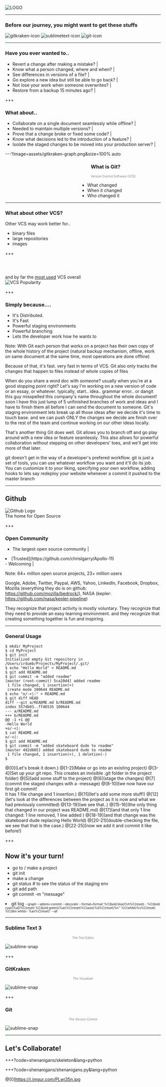 ![LOGO](assets/FCCGGit_Workshop_Logo.png)

---
 
### Before our journey, you might want to get these stuffs

![gitkraken-icon](assets/gitkraken.png)
![sublimetext-icon](assets/sublimetext.png)
![git-icon](assets/git.png)

---

### Have you ever wanted to..
- Revert a change after making a mistake?  |
- Know what a person changed, where and when?  |
- See differences in versions of a file?  |
- Go explore a new idea but still be able to go back?  |
- Not lose your work when someone overwrites?  |
- Restore from a backup 15 minutes ago?  |

+++

### What about..
- Collaborate on a single document seamlessly while offline?  |
- Needed to maintain multiple versions?  |
- Prove that a change broke or fixed some code?  |
- Know what decisions led to the introduction of a feature?  |
- Isolate the staged changes to be moved into your production server?  |


---?image=assets/gitkraken-graph.png&size=100% auto

<h3 style="text-align:left;margin-left:55%">What is Git?</h3>
<p style="text-align:left;color:grey;margin-left:55%;font-size:.7em">Version Control Software (VCS)<p>
<ul style="text-align:left;margin-left:48%">
    <li>What changed</li>  <!-- .element: class="fragment" -->
    <li>When it changed</li>  <!-- .element: class="fragment" -->
    <li>Who changed it</li>  <!-- .element: class="fragment" -->
</ul>

---

### What about other VCS?

Other VCS may work <em2>better</em2> for..
- binary files
- large repositories
- images

+++

<h3 style="color:white"><em2>Git</em2> is best for text files (<em2>code</em2>)</h3>

and by far the [most used](https://trends.google.com/trends/explore?date=all&q=%2Fm%2F05vqwg,%2Fm%2F012ct9,%2Fm%2F08441_,%2Fm%2F08w6d6,%2Fm%2F09d6g&hl=en-US) VCS overall  
![VCS Popularity](assets/google-trends.png)

+++

### Simply because....
<ul>
    <li>It's <em2>Distributed.</em2></li>  <!-- .element: class="fragment" -->
    <li>It's Fast</li>  <!-- .element: class="fragment" -->
    <li>Powerful <em2>staging environments</em2></li>  <!-- .element: class="fragment" -->
    <li>Powerful <em2>branching</em2></li>  <!-- .element: class="fragment" -->
    <li>Lets the developer work how he wants to</li>  <!-- .element: class="fragment" -->
</ul>

Note:
With Git each person that works on a project has their own copy of the whole history of the project
(natural backup mechanism, offline, work on same document at the same time, most operations are done offline)

Because of that, it's fast. very fast in terms of VCS. Git also only tracks the changes that happen to files instead of whole copies of files

When do you share a word doc with someone? usually when you're at a good stopping point right? Let's say I'm working on a new version of code or an essay, or whatever. typically, start.. idea.. grammar error.. or dangit this guy misspelled this company's name throughout the whole document! 
soon I have this just lump of 5 unfinished branches of work and ideas and I have to finish them all before I can send the document to someone.
Git's staging environment lets break up all those ideas after we decide it's time to touch base. and we can push ONLY the changes we decide are finish over to the rest of the team and continue working on our other ideas locally.

That's another thing Git does well. Git allows you to branch off and go play around with a new idea or feature seamlessly. This also allows for powerful collaboration without stepping on other developers' toes, and we'll get into more of that later.

git doesn't get in the way of a developer's prefered workflow. git is just a set of tools, you can use whatever workflow you want and it'll do its job. You can customize it to your liking, specifying your own workflow, adding hooks to lets say redeploy your website whenever a commit it pushed to the master branch


---

##  Github
![Github Logo](assets/github.jpg)  
The <em2>home</em2> for Open Source

+++

### Open Community

- The largest open source community  |
<li>[Trusted](https://github.com/chrislgarry/Apollo-11)</li>  <!-- .element: class="fragment" -->
- Welcoming  |  

Note: 
64+ million open source projects, 23+ million users

Google, Adobe, Twitter, Paypal, AWS, Yahoo, LinkedIn, Facebook, Dropbox, Mozilla (everything they do is on github: https://github.com/mozilla/bedrock/), NASA (kepler: https://github.com/nasa/kepler-pipeline)

They recognize that project activity is mostly voluntary. They recognize that they need to provide an easy learning environment. and they recognize that creating something together is fun and inspiring.  

---

### General Usage

```
$ mkdir MyProject
$ cd MyProject
$ git init
Initialized empty Git repository in /Users/irdumb/Projects/MyProject/.git/
$ echo "Hello World" > README.md
$ git add README.md
$ git commit -m "added readme"
[master (root-commit) 5ca20d4] added readme
 1 file changed, 1 insertion(+)
 create mode 100644 README.md
$ echo "o/-<|:" > README.md
$ git diff HEAD
diff --git a/README.md b/README.md
index 557db03..ff46535 100644
--- a/README.md
+++ b/README.md
@@ -1 +1 @@
-Hello World
+o/-<|:
$ cat README.md
o/-<|:
$ git add README.md
$ git commit -m "added skateboard dude to readme"
[master 492d605] added skateboard dude to readme
 1 file changed, 1 insertion(+), 1 deletion(-)
$
```
@[0](Let's break it down.)
@[1-2](Make or go into an existing project)
@[3-4](Set up your git repo. This creates an invisible <em2>.git</em2> folder in the project folder)
@[5](add some stuff to the project)
@[6](stage the changes)
@[7](commit the staged changes with a <em2>-m</em2>essage)
@[8-10](we now have our first git commit!<br>It has 1 file change and 1 insertion.)
@[11](let's add some more stuff!)
@[12](let's look at the <em2>diff</em2>erences between the project as it is now and what we had previously committed)
@[13-19](we see that..)
@[15-16](the only thing that changed in our project was README.md)
@[17](and that only 1 line changed: 1 line removed, 1 line added )
@[18-19](and that change was the skateboard dude replacing <em2>Hello World</em2>)
@[20-21](double-checking the file, we see that that is the case.)
@[22-25](now we add it and commit it like before!)

+++
## Now it's your turn!
- go to / make a project
- git <em2>init</em2>
- make a change
- git <em2>status</em2> <dem># to see the status of the staging env</dem>
- git <em2>add</em2> path
- git <em2>commit</em2> -m "message"
<li>git <em2>log</em2> <dem style="font-size: .7em">--graph --abbrev-commit --decorate --format=format:'%C(bold blue)%h%C(reset) - %C(bold cyan)%aD%C(reset) %C(bold green)(%ar)%C(reset)%C(auto)%d%C(reset)%n''          %C(white)%s%C(reset) %C(dim white)- %an%C(reset)'  --all</dem> <!-- .element: class="fragment" --> </li> <!-- .element: class="fragment" -->

---
### Sublime Text 3
<p style="text-align:center;color:grey; font-size:.7em">The Text Editor </p>

![sublime-snap](assets/sublimesnap.png)

+++

### GitKraken
<p style="text-align:center;color:grey; font-size:.7em">The Visualizer </p>

![sublime-snap](assets/gitkrakensnap.png)

+++

### Git
<p style="text-align:center;color:grey; font-size:.7em">The Version Control </p>

![sublime-snap](assets/gitsnap.png)

---

## Let's Collaborate!

+++?code=shenanigans/skeleton&lang=python

+++?code=shenanigans/shenanigans.py&lang=python

@[0]https://i.imgur.com/PLwj35n.jpg
